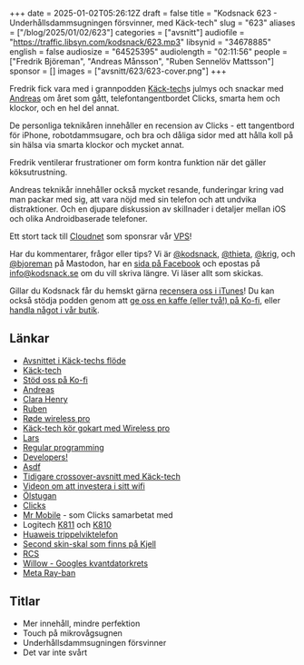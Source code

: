 +++
date = 2025-01-02T05:26:12Z
draft = false
title = "Kodsnack 623 - Underhållsdammsugningen försvinner, med Käck-tech"
slug = "623"
aliases = ["/blog/2025/01/02/623"]
categories = ["avsnitt"]
audiofile = "https://traffic.libsyn.com/kodsnack/623.mp3"
libsynid = "34678885"
english = false
audiosize = "64525395"
audiolength = "02:11:56"
people = ["Fredrik Björeman", "Andreas Månsson", "Ruben Sennelöv Mattsson"]
sponsor = []
images = ["avsnitt/623/623-cover.png"]
+++

Fredrik fick vara med i grannpodden [Käck-tech](https://www.kacktech.com/)s julmys och snackar med [Andreas](https://linktr.ee/AndreasMansson) om året som gått, telefontangentbordet Clicks, smarta hem och klockor, och en hel del annat.

De personliga teknikåren innehåller en recension av Clicks - ett tangentbord för iPhone, robotdammsugare, och bra och dåliga sidor med att hålla koll på sin hälsa via smarta klockor och mycket annat.

Fredrik ventilerar frustrationer om form kontra funktion när det gäller köksutrustning.

Andreas teknikår innehåller också mycket resande, funderingar kring vad man packar med sig, att vara nöjd med sin telefon och att undvika distraktioner. Och en djupare diskussion av skillnader i detaljer mellan iOS och olika Androidbaserade telefoner.

Ett stort tack till [Cloudnet](https://www.cloudnet.se) som sponsrar vår [VPS](https://en.wikipedia.org/wiki/Virtual_private_server)!

Har du kommentarer, frågor eller tips? Vi är [@kodsnack](https://social.podsnack.se/@kodsnack), [@thieta](https://6510.nu/@thieta), [@krig](https://6510.nu/@krig), och [@bjoreman](https://toot.cafe/@bjoreman) på Mastodon, har en [sida på Facebook](https://www.facebook.com/) och epostas på [info@kodsnack.se](mailto:info@kodsnack.se) om du vill skriva längre. Vi läser allt som skickas.

Gillar du Kodsnack får du hemskt gärna [recensera oss i iTunes](https://itunes.apple.com/se/podcast/kodsnack/id561631498?l=en)! Du kan också stödja podden genom att <a href="https://ko-fi.com/kodsnack" rel="payment">ge oss en kaffe (eller två!) på Ko-fi</a>, eller [handla något i vår butik](https://shop.spreadshirt.se/kodsnack/).

## Länkar
* [Avsnittet i Käck-techs flöde](https://www.kacktech.com/1922221/episodes/16338762-kack-tech-kodsnacks-julmys-2024-fran-smarta-hem-till-ai-cynism)
* [Käck-tech](https://www.kacktech.com/)
* [Stöd oss på Ko-fi](https://ko-fi.com/kodsnack)
* [Andreas](https://linktr.ee/AndreasMansson)
* [Clara Henry](https://sv.wikipedia.org/wiki/Clara_Henry)
* [Ruben](https://linktr.ee/Ruben_sennelov_mattsson)
* [Røde wireless pro](https://rode.com/en-us/microphones/wireless/wirelesspro)
* [Käck-tech kör gokart med Wireless pro](https://www.youtube.com/watch?v=b0eaa8RaIQE)
* [Lars](https://underjord.io/lars.html)
* [Regular programming](https://www.regprog.com/)
* [Developers!](https://developerspodcast.com/)
* [Asdf](https://asdf.pizza/)
* [Tidigare crossover-avsnitt med Käck-tech](https://kodsnack.se/people/ruben-sennel%C3%B6v-mattsson/)
* [Videon om att investera i sitt wifi](https://www.tiktok.com/@kacktech/video/7388459794048257313)
* [Ölstugan](https://www.olstugan.se/varaolstugor/friggagatan-lejonet/)
* [Clicks](https://www.clicks.tech/en)
* [Mr Mobile](https://www.youtube.com/watch?v=e2n2ftM-MwI) - som Clicks samarbetat med
* Logitech [K811](https://www.logitech.com/assets/45927/illuminated-keyboard-k811-for-mac-ipad-iphone-quick-start-guide.pdf?srsltid=AfmBOopm4nr5LQWeOD2hNyY93woW-sPSA0X-qRJyh-sKCfo3RJRk6y8t) och [K810](https://www.logitech.com/assets/46511/bluetooth-illuminated-keyboard-k810.pdf?srsltid=AfmBOorJZz209TDPlaL28dQ3VQbxaXQb2tUnBrW5RHUgSn5z-dv0rM8P)
* [Huaweis trippelviktelefon](https://www.youtube.com/watch?v=Yv_S7KrOlfk)
* [Second skin-skal som finns på Kjell](https://www.kjell.com/se/sok?q=linocell+second+skin)
* [RCS](https://en.wikipedia.org/wiki/Rich_Communication_Services)
* [Willow - Googles kvantdatorkrets](https://blog.google/technology/research/google-willow-quantum-chip/)
* [Meta Ray-ban](https://about.fb.com/news/2023/09/new-ray-ban-meta-smart-glasses/)

## Titlar
* Mer innehåll, mindre perfektion
* Touch på mikrovågsugnen
* Underhållsdammsugningen försvinner
* Det var inte svårt
